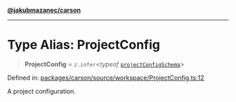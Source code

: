 [**@jakubmazanec/carson**](../README.md)

---

# Type Alias: ProjectConfig

> **ProjectConfig** = `z.infer`\<_typeof_
> [`projectConfigSchema`](../variables/projectConfigSchema.md)\>

Defined in:
[packages/carson/source/workspace/ProjectConfig.ts:12](https://github.com/jakubmazanec/tools/blob/74fa88a6249b3d486436ae7655f4962bc4a86e11/packages/carson/source/workspace/ProjectConfig.ts#L12)

A project configuration.
